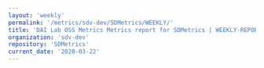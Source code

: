```yaml
---
layout: 'weekly'
permalink: '/metrics/sdv-dev/SDMetrics/WEEKLY/'
title: 'DAI Lab OSS Metrics Metrics report for SDMetrics | WEEKLY-REPORT-2020-03-22'
organization: 'sdv-dev'
repository: 'SDMetrics'
current_date: '2020-03-22'
---
```

